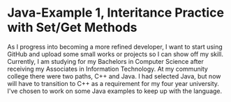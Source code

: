 # Java-Example 1, Interitance Practice with Set/Get Methods
As I progress into becoming a more refined developer, I want to start using GitHub and upload some small works or projects so I can show off my skill. Currently, I am studying for my Bachelors in Computer Science after receiving my Associates in Information Technology. At my community college there were two paths, C++ and Java. I had selected Java, but now will have to transition to C++ as a requirement for my four year university. I've chosen to work on some Java examples to keep up with the language.
